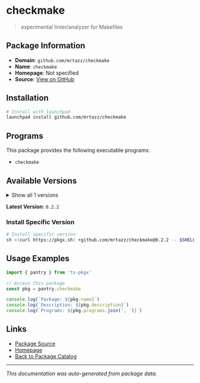# checkmake

> experimental linter/analyzer for Makefiles

## Package Information

- **Domain**: `github.com/mrtazz/checkmake`
- **Name**: `checkmake`
- **Homepage**: Not specified
- **Source**: [View on GitHub](https://github.com/pkgxdev/pantry/tree/main/projects/github.com/mrtazz/checkmake/package.yml)

## Installation

```bash
# Install with launchpad
launchpad install github.com/mrtazz/checkmake
```

## Programs

This package provides the following executable programs:

- `checkmake`

## Available Versions

<details>
<summary>Show all 1 versions</summary>

- `0.2.2`

</details>

**Latest Version**: `0.2.2`

### Install Specific Version

```bash
# Install specific version
sh <(curl https://pkgx.sh) +github.com/mrtazz/checkmake@0.2.2 -- $SHELL -i
```

## Usage Examples

```typescript
import { pantry } from 'ts-pkgx'

// Access this package
const pkg = pantry.checkmake

console.log(`Package: ${pkg.name}`)
console.log(`Description: ${pkg.description}`)
console.log(`Programs: ${pkg.programs.join(', ')}`)
```

## Links

- [Package Source](https://github.com/pkgxdev/pantry/tree/main/projects/github.com/mrtazz/checkmake/package.yml)
- [Homepage](#)
- [Back to Package Catalog](../../../package-catalog.md)

---

*This documentation was auto-generated from package data.*
